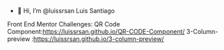 - 👋 Hi, I’m @luissrsan Luis Santiago

 


Front End Mentor Challenges:
QR Code Component:https://luissrsan.github.io/QR-CODE-Component/
3-Column-preview :https://luissrsan.github.io/3-column-preview/
